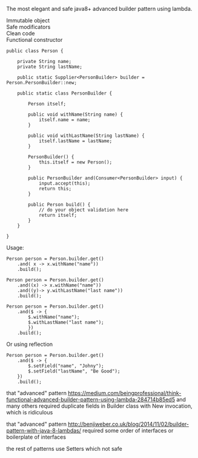 The most elegant and safe java8+ advanced builder pattern using lambda.

Immutable object <br>
Safe modificators <br>
Clean code <br>
Functional constructor <br>

    public class Person {
    
        private String name;
        private String lastName;
    
        public static Supplier<PersonBuilder> builder = Person.PersonBuilder::new;
    
        public static class PersonBuilder {
    
            Person itself;
    
            public void withName(String name) {
                itself.name = name;
            }
    
            public void withLastName(String lastName) {
                itself.lastName = lastName;
            }
    
            PersonBuilder() {
                this.itself = new Person();
            }
    
            public PersonBuilder and(Consumer<PersonBuilder> input) {
                input.accept(this);
                return this;
            }
    
            public Person build() {
                // do your object validation here
                return itself;
            }
        }
    
    }

Usage:

    Person person = Person.builder.get()
        .and( x -> x.withName("name"))
        .build();

    Person person = Person.builder.get()
        .and((x) -> x.withName("name"))
        .and((y)-> y.withLastName("last name"))
        .build();

    Person person = Person.builder.get()
        .and($ -> {
            $.withName("name");
            $.withLastName("last name");
            })
        .build();

Or using reflection
        
    Person person = Person.builder.get()
        .and($ -> {
            $.setField("name", "Johny");
            $.setField("lastName", "Be Good");
        })
        .build();


that "advanced" pattern https://medium.com/beingprofessional/think-functional-advanced-builder-pattern-using-lambda-284714b85ed5
and many others required duplicate fields in Builder class with New invocation, which is ridiculous

that "advanced" pattern http://benjiweber.co.uk/blog/2014/11/02/builder-pattern-with-java-8-lambdas/
required some order of interfaces or boilerplate of interfaces

the rest of patterns use Setters which not safe 

 